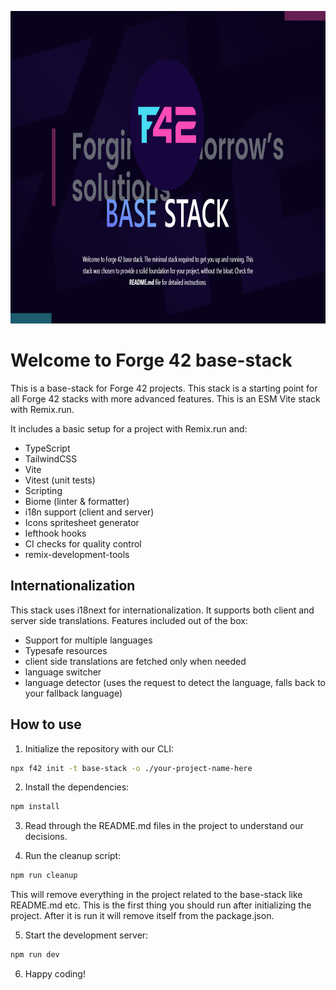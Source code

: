 

<p align="middle">
<img  width="900px" height="500px" src="./public/base-stack.png" />
</p>

# Welcome to Forge 42 base-stack

This is a base-stack for Forge 42 projects. This stack is a starting point for all Forge 42 stacks with more
advanced features. This is an ESM Vite stack with Remix.run.

It includes a basic setup for a project with Remix.run and:
- TypeScript
- TailwindCSS
- Vite
- Vitest (unit tests)
- Scripting
- Biome (linter & formatter)
- i18n support (client and server)
- Icons spritesheet generator
- lefthook hooks
- CI checks for quality control
- remix-development-tools

## Internationalization

This stack uses i18next for internationalization. It supports both client and server side translations.
Features included out of the box:
- Support for multiple languages
- Typesafe resources
- client side translations are fetched only when needed
- language switcher
- language detector (uses the request to detect the language, falls back to your fallback language)

## How to use

1. Initialize the repository with our CLI:
```bash
npx f42 init -t base-stack -o ./your-project-name-here
```
2. Install the dependencies:
```bash
npm install
```
3. Read through the README.md files in the project to understand our decisions.

4. Run the cleanup script:
```bash
npm run cleanup
```

This will remove everything in the project related to the base-stack like README.md etc.
This is the first thing you should run after initializing the project.
After it is run it will remove itself from the package.json.

5. Start the development server:
```bash
npm run dev
```
6. Happy coding!
